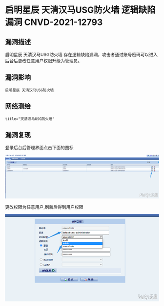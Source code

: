 # 启明星辰 天清汉马USG防火墙 逻辑缺陷漏洞 CNVD-2021-12793

## 漏洞描述

启明星辰 天清汉⻢USG防⽕墙 存在逻辑缺陷漏洞，攻击者通过账号密码可以进入后台后更改任意用户权限升级为管理员。

## 漏洞影响

```
启明星辰 天清汉马USG防火墙
```

## 网络测绘

```
title="天清汉马USG防火墙"
```

## 漏洞复现

登录后台后管理界面点击下面的图标

![](images/202202162255701.png)

更改权限为任意用户,刷新后得到用户权限

![](images/202202162255073.png)